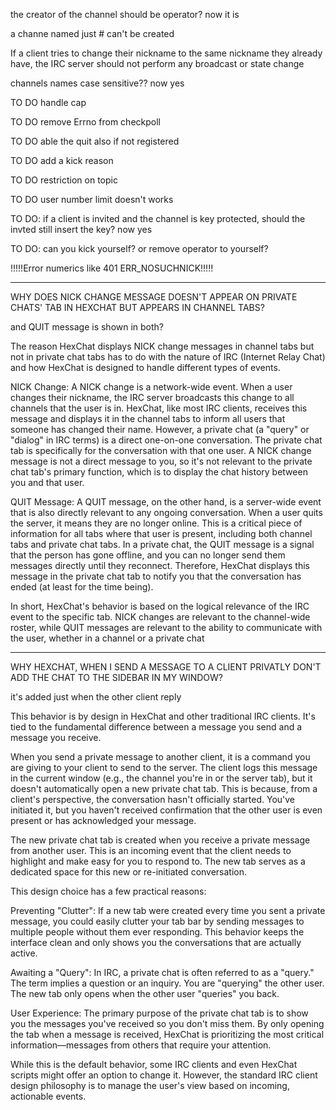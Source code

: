 the creator of the channel should be operator? now it is

a channe named just # can't be created

If a client tries to change their nickname to the same nickname they already have, the IRC server should not perform any broadcast or state change

channels names case sensitive?? now yes

TO DO handle cap

TO DO remove Errno from checkpoll

TO DO able the quit also if not registered

TO DO add a kick reason

TO DO restriction on topic

TO DO user number limit doesn't works

TO DO: if a client is invited and the channel is key protected, should the invted still insert the key? now yes

TO DO: can you kick yourself? or remove operator to yourself?

!!!!!Error numerics like 401 ERR_NOSUCHNICK!!!!!

-----------------------------------------------------------------------------------------------------------
WHY DOES NICK CHANGE MESSAGE DOESN'T APPEAR ON PRIVATE CHATS' TAB IN HEXCHAT BUT APPEARS IN CHANNEL TABS?

and QUIT message is shown in both?


The reason HexChat displays NICK change messages in channel tabs but not in private chat tabs has to do with the nature of IRC (Internet Relay Chat) and how HexChat is designed to handle different types of events.

NICK Change: A NICK change is a network-wide event. When a user changes their nickname, the IRC server broadcasts this change to all channels that the user is in. HexChat, like most IRC clients, receives this message and displays it in the channel tabs to inform all users that someone has changed their name. However, a private chat (a "query" or "dialog" in IRC terms) is a direct one-on-one conversation. The private chat tab is specifically for the conversation with that one user. A NICK change message is not a direct message to you, so it's not relevant to the private chat tab's primary function, which is to display the chat history between you and that user.

QUIT Message: A QUIT message, on the other hand, is a server-wide event that is also directly relevant to any ongoing conversation. When a user quits the server, it means they are no longer online. This is a critical piece of information for all tabs where that user is present, including both channel tabs and private chat tabs. In a private chat, the QUIT message is a signal that the person has gone offline, and you can no longer send them messages directly until they reconnect. Therefore, HexChat displays this message in the private chat tab to notify you that the conversation has ended (at least for the time being).

In short, HexChat's behavior is based on the logical relevance of the IRC event to the specific tab. NICK changes are relevant to the channel-wide roster, while QUIT messages are relevant to the ability to communicate with the user, whether in a channel or a private chat

-----------------------------------------------------------------------------------------------------------
WHY HEXCHAT, WHEN I SEND A MESSAGE TO A CLIENT PRIVATLY DON'T ADD THE CHAT TO THE SIDEBAR IN MY WINDOW?

it's added just when the other client reply


This behavior is by design in HexChat and other traditional IRC clients. It's tied to the fundamental difference between a message you send and a message you receive.

When you send a private message to another client, it is a command you are giving to your client to send to the server. The client logs this message in the current window (e.g., the channel you're in or the server tab), but it doesn't automatically open a new private chat tab. This is because, from a client's perspective, the conversation hasn't officially started. You've initiated it, but you haven't received confirmation that the other user is even present or has acknowledged your message.

The new private chat tab is created when you receive a private message from another user. This is an incoming event that the client needs to highlight and make easy for you to respond to. The new tab serves as a dedicated space for this new or re-initiated conversation.

This design choice has a few practical reasons:

Preventing "Clutter": If a new tab were created every time you sent a private message, you could easily clutter your tab bar by sending messages to multiple people without them ever responding. This behavior keeps the interface clean and only shows you the conversations that are actually active.

Awaiting a "Query": In IRC, a private chat is often referred to as a "query." The term implies a question or an inquiry. You are "querying" the other user. The new tab only opens when the other user "queries" you back.

User Experience: The primary purpose of the private chat tab is to show you the messages you've received so you don't miss them. By only opening the tab when a message is received, HexChat is prioritizing the most critical information—messages from others that require your attention.

While this is the default behavior, some IRC clients and even HexChat scripts might offer an option to change it. However, the standard IRC client design philosophy is to manage the user's view based on incoming, actionable events.